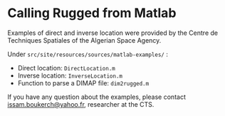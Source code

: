 <!--- Copyright 2013-2019 CS Systèmes d'Information
  Licensed under the Apache License, Version 2.0 (the "License");
  you may not use this file except in compliance with the License.
  You may obtain a copy of the License at
  
    http://www.apache.org/licenses/LICENSE-2.0
  
  Unless required by applicable law or agreed to in writing, software
  distributed under the License is distributed on an "AS IS" BASIS,
  WITHOUT WARRANTIES OR CONDITIONS OF ANY KIND, either express or implied.
  See the License for the specific language governing permissions and
  limitations under the License.
-->

# Calling Rugged from Matlab

Examples of direct and inverse location were provided by the Centre de Techniques Spatiales of the Algerian Space Agency. 

Under `src/site/resources/sources/matlab-examples/` : 
 
 * Direct location: `DirectLocation.m`
 * Inverse location: `InverseLocation.m`
 * Function to parse a DIMAP file: `dim2rugged.m`

If you have any question about the examples, please contact issam.boukerch@yahoo.fr, researcher at the CTS.
